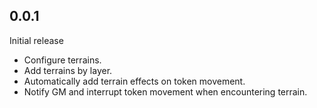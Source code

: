## 0.0.1
Initial release

- Configure terrains.
- Add terrains by layer.
- Automatically add terrain effects on token movement.
- Notify GM and interrupt token movement when encountering terrain.
